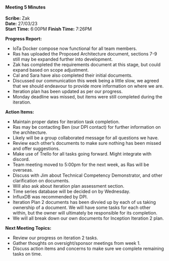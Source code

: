 #### Meeting 5 Minutes

**Scribe:** Zak\
**Date:** 27/03/23\
**Start Time:** 6:00PM	 **Finish Time:** 7:26PM

**Progress Report:** 
-	IoTa Docker compose now functional for all team members.
-	Ras has uploaded the Proposed Architecture document, sections 7-9 still may be expanded further into development.
-	Zak has completed the requirements document at this stage, but could expand based on scope adjustment. 
-	Cal and Sara have also completed their initial documents.
-	Discussed our communication this week being a little slow, we agreed that we should endeavour to provide more information on where we are.
-	Iteration plan has been updated as per our progress.
-	Monday deadline was missed, but items were still completed during the iteration.

**Action Items:**
-	Maintain proper dates for iteration task completion.
-	Ras may be contacting Ben (our DPI contact) for further information on the architecture. 
-	Likely will be a group collaborated message for all questions we have.
-	Review each other’s documents to make sure nothing has been missed and offer suggestions.
-	Make use of Trello for all tasks going forward. Might integrate with discord.
-	Team meeting moved to 5:00pm for the next week, as Ras will be overseas.
-	Discuss with Jim about Technical Competency Demonstrator, and other clarification on documents. 
-	Will also ask about iteration plan assessment section.
-	Time series database will be decided on by Wednesday. 
-	InfluxDB was recommended by DPI.
-	Iteration Plan 2 documents has been divvied up by each of us taking ownership of a document. We will have some tasks for each other within, but the owner will ultimately be responsible for its completion.
-	We will all break down our own documents for Inception Iteration 2 plan.

**Next Meeting Topics:**
-	Review our progress on iteration 2 tasks.
-	Gather thoughts on oversight/sponsor meetings from week 1.
-	Discuss action items and concerns to make sure we complete remaining tasks on time.
